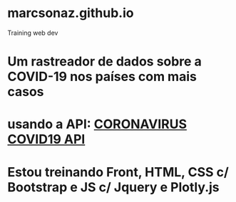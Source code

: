 # marcsonaz.github.io
Training web dev

# Um rastreador de dados sobre a COVID-19 nos países com mais casos

# usando a API: [CORONAVIRUS COVID19 API](https://documenter.getpostman.com/view/10808728/SzS8rjbc?version=latest#6fbc46d6-0ddf-400b-a743-a149e9bba381)

# Estou treinando Front, HTML, CSS c/ Bootstrap e JS c/ Jquery e Plotly.js


